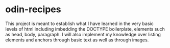 # odin-recipes
This project is meant to establish what I have learned in the very basic levels
of html including imbedding the DOCTYPE boilerplate, elements such as head,
body, paragraph. I will also implement my knowledge over listing elements and
anchors through basic text as well as through images.